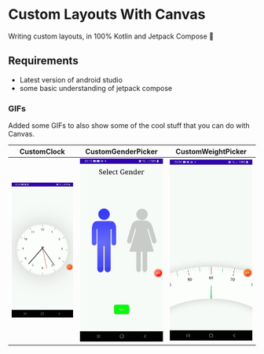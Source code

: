 Custom Layouts With Canvas
==============

Writing custom layouts, in 100% Kotlin and Jetpack Compose :rocket:

Requirements
----
- Latest version of android studio
- some basic understanding of jetpack compose

### GIFs

Added some GIFs to also show some of the cool stuff that you can do with Canvas.

CustomClock | CustomGenderPicker | CustomWeightPicker
--- | --- | ---  
<img src="https://github.com/sammy-mutahi/CustomViews/blob/main/screenshots/clock.gif" width="280"/> | <img src="https://github.com/sammy-mutahi/CustomViews/blob/main/screenshots/picker.gif" width="280"/> | <img src="https://github.com/sammy-mutahi/CustomViews/blob/main/screenshots/weightpicker.gif" width="280"/>
